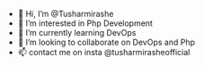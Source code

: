 - 👋 Hi, I’m @Tusharmirashe
- 👀 I’m interested in Php Development
- 🌱 I’m currently learning DevOps
- 💞️ I’m looking to collaborate on DevOps and Php
- 📫 contact me on insta @tusharmirasheofficial

<!---
Tusharmirashe/Tusharmirashe is a ✨ special ✨ repository because its `README.md` (this file) appears on your GitHub profile.
You can click the Preview link to take a look at your changes.
--->
